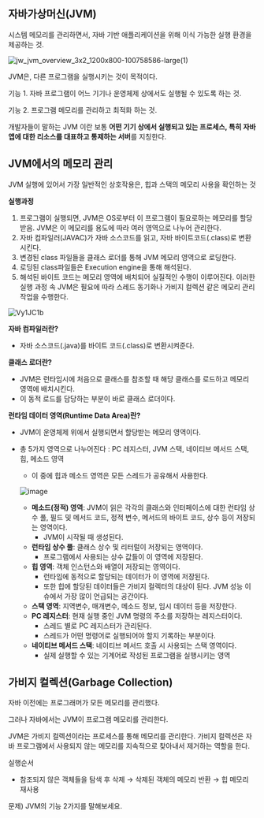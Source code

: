 ## 자바가상머신(JVM)

시스템 메모리를 관리하면서, 자바 기반 애플리케이션을 위해 이식 가능한 실행 환경을 제공하는 것.

![jw_jvm_overview_3x2_1200x800-100758586-large(1)](https://github.com/user-attachments/assets/8953fba4-03c6-48a6-9649-528080a5565e)

JVM은, 다른 프로그램을 실행시키는 것이 목적이다.

기능 1. 자바 프로그램이 어느 기기나 운영체제 상에서도 실행될 수 있도록 하는 것.

기능 2. 프로그램 메모리를 관리하고 최적화 하는 것.

개발자들이 말하는 JVM 이란 보통 **어떤 기기 상에서 실행되고 있는 프로세스, 특히 자바 앱에 대한 리소스를 대표하고 통제하는 서버**를 지칭한다.

## JVM에서의 메모리 관리

JVM 실행에 있어서 가장 일반적인 상호작용은, 힙과 스택의 메모리 사용을 확인하는 것

**실행과정**

1. 프로그램이 실행되면, JVM은 OS로부터 이 프로그램이 필요로하는 메모리를 할당받음. JVM은 이 메모리를 용도에 따라 여러 영역으로 나누어 관리한다.
2. 자바 컴파일러(JAVAC)가 자바 소스코드를 읽고, 자바 바이트코드(.class)로 변환시킨다.
3. 변경된 class 파일들을 클래스 로더를 통해 JVM 메모리 영역으로 로딩한다.
4. 로딩된 class파일들은 Execution engine을 통해 해석된다.
5. 해석된 바이트 코드는 메모리 영역에 배치되어 실질적인 수행이 이루어진다. 이러한 실행 과정 속 JVM은 필요에 따라 스레드 동기화나 가비지 컬렉션 같은 메모리 관리 작업을 수행한다.

![Vy1JC1b](https://github.com/user-attachments/assets/c8274d30-0017-4df5-b51f-3d4d72a902b0)

**자바 컴파일러란?**

- 자바 소스코드(.java)를 바이트 코드(.class)로 변환시켜준다.

**클래스 로더란?**

- JVM은 런타임시에 처음으로 클래스를 참조할 때 해당 클래스를 로드하고 메모리 영역에 배치시킨다.
- 이 동적 로드를 담당하는 부분이 바로 클래스 로더이다.

**런타임 데이터 영역(Runtime Data Area)란?**

- JVM이 운영체제 위에서 실행되면서 할당받는 메모리 영역이다.
- 총 5가지 영역으로 나누어진다 : PC 레지스터, JVM 스택, 네이티브 메서드 스택, 힙, 메소드 영역
    - 이 중에 힙과 메소드 영역은 모든 스레드가 공유해서 사용한다.
    
    ![image](https://github.com/user-attachments/assets/83954662-bfd5-4af5-a755-0264436bb418)
    
    - **메소드(정적) 영역**: JVM이 읽은 각각의 클래스와 인터페이스에 대한 런타임 상수 풀, 필드 및 메서드 코드, 정적 변수, 메서드의 바이트 코드, 상수 등이 저장되는 영역이다.
        - JVM이 시작될 때 생성된다.
    - **런타임 상수 풀**: 클래스 상수 및 리터럴이 저장되는 영역이다.
        - 프로그램에서 사용되는 상수 값들이 이 영역에 저장된다.
    - **힙 영역**: 객체 인스턴스와 배열이 저장되는 영역이다.
        - 런타임에 동적으로 할당되는 데이터가 이 영역에 저장된다.
        - 또한 힙에 할당된 데이터들은 가비지 컬렉터의 대상이 된다. JVM 성능 이슈에서 가장 많이 언급되는 공간이다.
    - **스택 영역**: 지역변수, 매개변수, 메소드 정보, 임시 데이터 등을 저장한다.
    - **PC 레지스터**: 현재 실행 중인 JVM 명령의 주소를 저장하는 레지스터이다.
        - 스레드 별로 PC 레지스터가 관리된다.
        - 스레드가 어떤 명령어로 실행되어야 할지 기록하는 부분이다.
    - **네이티브 메서드 스택**: 네이티브 메서드 호출 시 사용되는 스택 영역이다.
        - 실제 실행할 수 있는 기계어로 작성된 프로그램을 실행시키는 영역

## 가비지 컬렉션(Garbage Collection)

자바 이전에는 프로그래머가 모든 메모리를 관리했다.

그러나 자바에서는 JVM이 프로그램 메모리를 관리한다.

JVM은 가비지 컬렉션이라는 프로세스를 통해 메모리를 관리한다. 가비지 컬렉션은 자바 프로그램에서 사용되지 않는 메모리를 지속적으로 찾아내서 제거하는 역할을 한다.

실행순서

- 참조되지 않은 객체들을 탐색 후 삭제 → 삭제된 객체의 메모리 반환 → 힙 메모리 재사용

문제) JVM의 기능 2가지를 말해보세요.